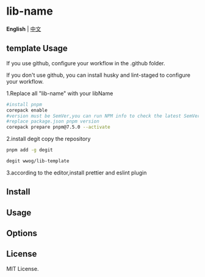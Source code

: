 # lib-name

**English** | [中文](./docs/README.zh-CN.md)

## template Usage

If you use github, configure your workflow in the .github folder.

If you don't use github, you can install husky and lint-staged to configure your workflow.

1.Replace all "lib-name" with your libName

```bash
#install pnpm
corepack enable
#version must be SemVer,you can run NPM info to check the latest SemVer
#replace package.json pnpm version
corepack prepare pnpm@7.5.0 --activate
```

2.install degit copy the repository

```bash
pnpm add -g degit

degit wwog/lib-template
```

3.according to the editor,install prettier and eslint plugin


## Install

## Usage

## Options

## License

MIT License.
